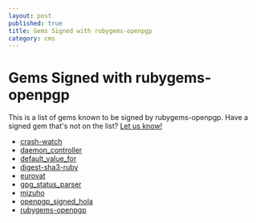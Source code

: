 ```yaml
---
layout: post
published: true
title: Gems Signed with rubygems-openpgp
category: cms
---
```


Gems Signed with rubygems-openpgp
=================================

This is a list of gems known to be signed by rubygems-openpgp.  Have a
signed gem that's not on the list?  [Let us
know!](mailto:kgo@grant-olson.net)

* [crash-watch](https://rubygems.org/gems/crash-watch)
* [daemon_controller](https://rubygems.org/gems/daemon_controller)
* [default_value_for](https://rubygems.org/gems/default_value_for)
* [digest-sha3-ruby](https://rubygems.org/gems/digest-sha3)
* [eurovat](https://rubygems.org/gems/eurovat)
* [gpg_status_parser](https://rubygems.org/gems/gpg_status_parser)
* [mizuho](https://rubygems.org/gems/mizuho)
* [openpgp_signed_hola](https://rubygems.org/gems/openpgp_signed_hola)
* [rubygems-openpgp](https://rubygems.org/gems/rubygems-openpgp)
